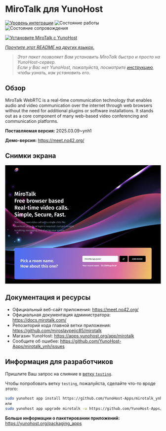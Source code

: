 <!--
Важно: этот README был автоматически сгенерирован <https://github.com/YunoHost/apps/tree/master/tools/readme_generator>
Он НЕ ДОЛЖЕН редактироваться вручную.
-->

# MiroTalk для YunoHost

[![Уровень интеграции](https://apps.yunohost.org/badge/integration/mirotalk)](https://ci-apps.yunohost.org/ci/apps/mirotalk/)
![Состояние работы](https://apps.yunohost.org/badge/state/mirotalk)
![Состояние сопровождения](https://apps.yunohost.org/badge/maintained/mirotalk)

[![Установите MiroTalk с YunoHost](https://install-app.yunohost.org/install-with-yunohost.svg)](https://install-app.yunohost.org/?app=mirotalk)

*[Прочтите этот README на других языках.](./ALL_README.md)*

> *Этот пакет позволяет Вам установить MiroTalk быстро и просто на YunoHost-сервер.*  
> *Если у Вас нет YunoHost, пожалуйста, посмотрите [инструкцию](https://yunohost.org/install), чтобы узнать, как установить его.*

## Обзор

MiroTalk WebRTC is a real-time communication technology that enables audio and video communication over the internet through web browsers without the need for additional plugins or software installations. It stands out as a core component of many web-based video conferencing and communication platforms.


**Поставляемая версия:** 2025.03.09~ynh1

**Демо-версия:** <https://meet.no42.org/>

## Снимки экрана

![Снимок экрана MiroTalk](./doc/screenshots/screenshot.png)

## Документация и ресурсы

- Официальный веб-сайт приложения: <https://meet.no42.org/>
- Официальная документация администратора: <https://docs.mirotalk.com/>
- Репозиторий кода главной ветки приложения: <https://github.com/miroslavpejic85/mirotalk>
- Магазин YunoHost: <https://apps.yunohost.org/app/mirotalk>
- Сообщите об ошибке: <https://github.com/YunoHost-Apps/mirotalk_ynh/issues>

## Информация для разработчиков

Пришлите Ваш запрос на слияние в [ветку `testing`](https://github.com/YunoHost-Apps/mirotalk_ynh/tree/testing).

Чтобы попробовать ветку `testing`, пожалуйста, сделайте что-то вроде этого:

```bash
sudo yunohost app install https://github.com/YunoHost-Apps/mirotalk_ynh/tree/testing --debug
или
sudo yunohost app upgrade mirotalk -u https://github.com/YunoHost-Apps/mirotalk_ynh/tree/testing --debug
```

**Больше информации о пакетировании приложений:** <https://yunohost.org/packaging_apps>
